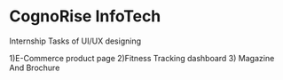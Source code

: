 # CognoRise InfoTech
Internship Tasks of UI/UX designing

1)E-Commerce product page
2)Fitness Tracking dashboard
3) Magazine And Brochure
